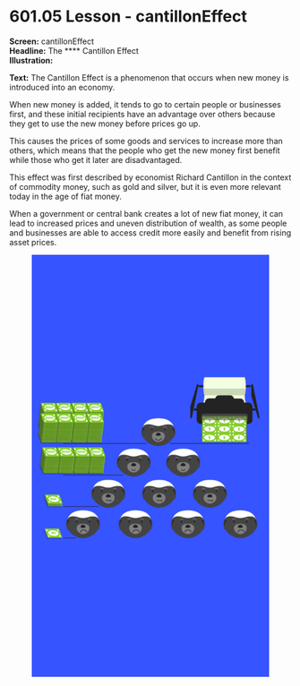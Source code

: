 # 601.05 Lesson - cantillonEffect

**Screen:** cantillonEffect\
**Headline:** The **** Cantillon Effect\
**Illustration:**

**Text:** The Cantillon Effect is a phenomenon that occurs when new money is introduced into an economy.&#x20;

When new money is added, it tends to go to certain people or businesses first, and these initial recipients have an advantage over others because they get to use the new money before prices go up.&#x20;

This causes the prices of some goods and services to increase more than others, which means that the people who get the new money first benefit while those who get it later are disadvantaged.&#x20;

This effect was first described by economist Richard Cantillon in the context of commodity money, such as gold and silver, but it is even more relevant today in the age of fiat money.

When a government or central bank creates a lot of new fiat money, it can lead to increased prices and uneven distribution of wealth, as some people and businesses are able to access credit more easily and benefit from rising asset prices.

<figure><img src="../.gitbook/assets/601-05.png" alt=""><figcaption></figcaption></figure>
